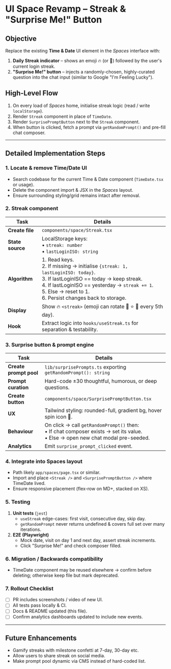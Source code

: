 # UI Space Revamp – Streak & "Surprise Me!" Button

## Objective
Replace the existing **Time & Date** UI element in the *Spaces* interface with:

1. **Daily Streak indicator** – shows an emoji 🔥 (or 🎉) followed by the user's current login streak.
2. **"Surprise Me!" button** – injects a randomly-chosen, highly-curated question into the chat input (similar to Google "I'm Feeling Lucky").

## High-Level Flow
1. On every load of *Spaces* home, initialise streak logic (read / write `localStorage`).
2. Render `Streak` component in place of `TimeDate`.
3. Render `SurprisePromptButton` next to the `Streak` component.
4. When button is clicked, fetch a prompt via `getRandomPrompt()` and pre-fill chat composer.

---

## Detailed Implementation Steps

### 1. Locate & remove Time/Date UI
- Search codebase for the current Time & Date component (`TimeDate.tsx` or usage).
- Delete the component import & JSX in the *Spaces* layout.
- Ensure surrounding styling/grid remains intact after removal.

### 2. Streak component
| Task | Details |
| ---- | ------- |
| **Create file** | `components/space/Streak.tsx` |
| **State source** | LocalStorage keys:<br>• `streak: number`<br>• `lastLoginISO: string` |
| **Algorithm** | 1. Read keys.<br>2. If missing → initialise `{streak: 1, lastLoginISO: today}`.<br>3. If lastLoginISO == today → keep streak.<br>4. If lastLoginISO == yesterday → `streak += 1`.<br>5. Else → reset to 1.<br>6. Persist changes back to storage. |
| **Display** | Show 🔥 `<streak>` (emoji can rotate 🎉 ⭐️ 🏅 every 5th day). |
| **Hook** | Extract logic into `hooks/useStreak.ts` for separation & testability. |

### 3. Surprise button & prompt engine
| Task | Details |
| ---- | ------- |
| **Create prompt pool** | `lib/surprisePrompts.ts` exporting `getRandomPrompt(): string` |
| **Prompt curation** | Hard-code ±30 thoughtful, humorous, or deep questions. |
| **Create button** | `components/space/SurprisePromptButton.tsx` |
| **UX** | Tailwind styling: rounded-full, gradient bg, hover spin icon 🎲. |
| **Behaviour** | On click → call `getRandomPrompt()` then:<br>• If chat composer exists → set its value.<br>• Else → open new chat modal pre-seeded. |
| **Analytics** | Emit `surprise_prompt_clicked` event. |

### 4. Integrate into Spaces layout
- Path likely `app/spaces/page.tsx` or similar.
- Import and place `<Streak />` and `<SurprisePromptButton />` where TimeDate lived.
- Ensure responsive placement (flex-row on MD+, stacked on XS).

### 5. Testing
1. **Unit tests** (`jest`)
   - `useStreak` edge-cases: first visit, consecutive day, skip day.
   - `getRandomPrompt` never returns undefined & covers full set over many iterations.
2. **E2E (Playwright)**
   - Mock date, visit on day 1 and next day, assert streak increments.
   - Click "Surprise Me!" and check composer filled.

### 6. Migration / Backwards compatibility
- TimeDate component may be reused elsewhere → confirm before deleting; otherwise keep file but mark deprecated.

### 7. Rollout Checklist
- [ ] PR includes screenshots / video of new UI.
- [ ] All tests pass locally & CI.
- [ ] Docs & README updated (this file). 
- [ ] Confirm analytics dashboards updated to include new events.

---

## Future Enhancements
- Gamify streaks with milestone confetti at 7-day, 30-day etc.
- Allow users to share streak on social media.
- Make prompt pool dynamic via CMS instead of hard-coded list. 